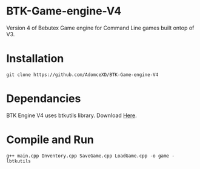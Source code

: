 # BTK-Game-engine-V4
Version 4 of Bebutex Game engine for Command Line games built ontop of V3.

# Installation
```
git clone https://github.com/AdomceXD/BTK-Game-engine-V4
```

# Dependancies

BTK Engine V4 uses btkutils library. Download [Here]([https://pages.github.com/](https://github.com/AdomceXD/btkutil)).


# Compile and Run
```
g++ main.cpp Inventory.cpp SaveGame.cpp LoadGame.cpp -o game -lbtkutils
```
